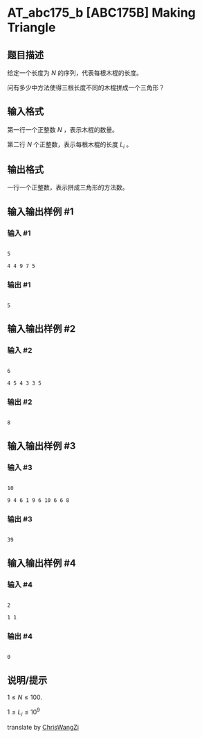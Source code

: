 # AT_abc175_b [ABC175B] Making Triangle

## 题目描述

给定一个长度为 $N$ 的序列，代表每根木棍的长度。

问有多少中方法使得三根长度不同的木棍拼成一个三角形？

## 输入格式

第一行一个正整数 $N$ ，表示木棍的数量。
第二行 $N$ 个正整数，表示每根木棍的长度 $L_i$ 。

## 输出格式

一行一个正整数，表示拼成三角形的方法数。

## 输入输出样例 #1

### 输入 #1

```
5
4 4 9 7 5
```

### 输出 #1

```
5
```

## 输入输出样例 #2

### 输入 #2

```
6
4 5 4 3 3 5
```

### 输出 #2

```
8
```

## 输入输出样例 #3

### 输入 #3

```
10
9 4 6 1 9 6 10 6 6 8
```

### 输出 #3

```
39
```

## 输入输出样例 #4

### 输入 #4

```
2
1 1
```

### 输出 #4

```
0
```

## 说明/提示

$1 \le N \le 100$.

$1 \le L_i \le 10^9$

translate by [ChrisWangZi](https://www.luogu.com.cn/user/637180)